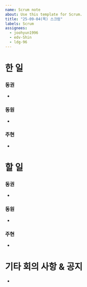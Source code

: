 ```yaml
---
name: Scrum note
about: Use this template for Scrum.
title: "25-09-04(목) 스크럼"
labels: Scrum
assignees:
  - joohyun1996
  - edv-Shin
  - ldg-96
---
```


# 한 일
### 동권
- 

### 동원
- 

### 주현
- 

# 할 일
### 동권
- 

### 동원
- 

### 주현 
- 

# 기타 회의 사항 & 공지
- 
